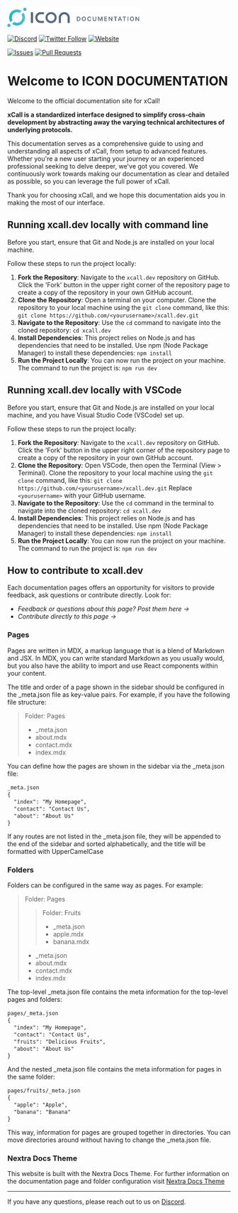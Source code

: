 <img src="/public/images/icon-documentation-over-white.svg" width="300">

[![Discord](https://img.shields.io/discord/880651922682560582?logo=discord)](https://discord.gg/b5QvCXJjJM)
[![Twitter Follow](https://img.shields.io/twitter/follow/helloiconworld?style=social)](https://twitter.com/helloiconworld)
[![Website](https://img.shields.io/badge/Website-xcall.dev-blue)](https://www.docs.icon.community)

[![Issues](https://img.shields.io/github/issues/icon-project/xcall.dev)](https://github.com/icon-project/xcall.dev/issues)
[![Pull Requests](https://img.shields.io/github/issues-pr/icon-project/xcall.dev)](https://github.com/icon-project/xcall.dev/pulls)

# Welcome to ICON DOCUMENTATION

Welcome to the official documentation site for xCall! 

**xCall is a standardized interface designed to simplify cross-chain development by abstracting away the varying technical architectures of underlying protocols.**

This documentation serves as a comprehensive guide to using and understanding all aspects of xCall, from setup to advanced features. Whether you're a new user starting your journey or an experienced professional seeking to delve deeper, we've got you covered. We continuously work towards making our documentation as clear and detailed as possible, so you can leverage the full power of xCall. 

Thank you for choosing xCall, and we hope this documentation aids you in making the most of our interface.

## Running xcall.dev locally with command line

Before you start, ensure that Git and Node.js are installed on your local machine.

Follow these steps to run the project locally:

1. **Fork the Repository**: Navigate to the `xcall.dev` repository on GitHub. Click the 'Fork' button in the upper right corner of the repository page to create a copy of the repository in your own GitHub account.
2. **Clone the Repository**: Open a terminal on your computer. Clone the repository to your local machine using the `git clone` command, like this:
```git clone https://github.com/<yourusername>/xcall.dev.git```
3. **Navigate to the Repository**: Use the `cd` command to navigate into the cloned repository:
```cd xcall.dev```
4. **Install Dependencies**: This project relies on Node.js and has dependencies that need to be installed. Use npm (Node Package Manager) to install these dependencies:
```npm install```
5. **Run the Project Locally**: You can now run the project on your machine. The command to run the project is:
```npm run dev```

## Running xcall.dev locally with VSCode

Before you start, ensure that Git and Node.js are installed on your local machine, and you have Visual Studio Code (VSCode) set up.

Follow these steps to run the project locally:

1. **Fork the Repository**: Navigate to the `xcall.dev` repository on GitHub. Click the 'Fork' button in the upper right corner of the repository page to create a copy of the repository in your own GitHub account.
2. **Clone the Repository**: Open VSCode, then open the Terminal (View > Terminal). Clone the repository to your local machine using the `git clone` command, like this:
```git clone https://github.com/<yourusername>/xcall.dev.git```
Replace `<yourusername>` with your GitHub username.
3. **Navigate to the Repository**: Use the `cd` command in the terminal to navigate into the cloned repository:
```cd xcall.dev```
4. **Install Dependencies**: This project relies on Node.js and has dependencies that need to be installed. Use npm (Node Package Manager) to install these dependencies:
```npm install```
5. **Run the Project Locally**: You can now run the project on your machine. The command to run the project is:
```npm run dev```

## How to contribute to xcall.dev

Each documentation pages offers an opportunity for visitors to provide feedback, ask questions or contribute directly. Look for:

* *Feedback or questions about this page? Post them here →*
* *Contribute directly to this page →*

### Pages
Pages are written in MDX, a markup language that is a blend of Markdown and JSX. In MDX, you can write standard Markdown as you usually would, but you also have the ability to import and use React components within your content.

The title and order of a page shown in the sidebar should be configured in the _meta.json file as key-value pairs. For example, if you have the following file structure:

> Folder: Pages
> * _meta.json
> * about.mdx
> * contact.mdx
> * index.mdx

You can define how the pages are shown in the sidebar via the _meta.json file:

```
_meta.json
{
  "index": "My Homepage",
  "contact": "Contact Us",
  "about": "About Us"
}
```

If any routes are not listed in the _meta.json file, they will be appended to the end of the sidebar and sorted alphabetically, and the title will be formatted with UpperCamelCase

### Folders
Folders can be configured in the same way as pages. For example:

> Folder: Pages
> > Folder: Fruits
> > * _meta.json
> > * apple.mdx
> > * banana.mdx
> * _meta.json
> * about.mdx
> * contact.mdx
> * index.mdx

The top-level _meta.json file contains the meta information for the top-level pages and folders:

```
pages/_meta.json
{
  "index": "My Homepage",
  "contact": "Contact Us",
  "fruits": "Delicious Fruits",
  "about": "About Us"
}
```

And the nested _meta.json file contains the meta information for pages in the same folder:

```
pages/fruits/_meta.json
{
  "apple": "Apple",
  "banana": "Banana"
}
```

This way, information for pages are grouped together in directories. You can move directories around without having to change the _meta.json file.

### Nextra Docs Theme
This website is built with the Nextra Docs Theme. For further information on the documentation page and folder configuration visit [Nextra Docs Theme](https://nextra.site/docs/docs-theme) 

---

If you have any questions, please reach out to us on [Discord](https://icon.community/icondiscord/).


